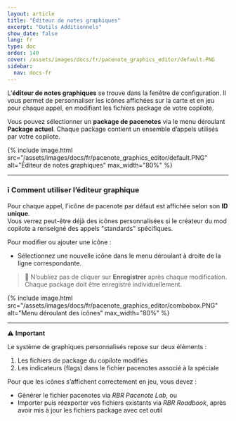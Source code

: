 ```yaml
---
layout: article
title: "Éditeur de notes graphiques"
excerpt: "Outils Additionnels"
show_date: false
lang: fr
type: doc
order: 140
cover: /assets/images/docs/fr/pacenote_graphics_editor/default.PNG
sidebar:
  nav: docs-fr
---
```


L’**éditeur de notes graphiques** se trouve dans la fenêtre de configuration. Il vous permet de personnaliser les icônes affichées sur la carte et en jeu pour chaque appel, en modifiant les fichiers package de votre copilote.

Vous pouvez sélectionner un **package de pacenotes** via le menu déroulant **Package actuel**. Chaque package contient un ensemble d’appels utilisés par votre copilote.


{% include image.html
   src="/assets/images/docs/fr/pacenote_graphics_editor/default.PNG"
   alt="Éditeur de notes graphiques"
   max_width="80%" %}

---

### ℹ️ Comment utiliser l’éditeur graphique

Pour chaque appel, l'icône de pacenote par défaut est affichée selon son **ID unique**.  
Vous verrez peut-être déjà des icônes personnalisées si le créateur du mod copilote a renseigné des appels "standards" spécifiques.

Pour modifier ou ajouter une icône :
- Sélectionnez une nouvelle icône dans le menu déroulant à droite de la ligne correspondante.

> 💾 N’oubliez pas de cliquer sur **Enregistrer** après chaque modification.  
> Chaque package doit être enregistré individuellement.

{% include image.html
   src="/assets/images/docs/fr/pacenote_graphics_editor/combobox.PNG"
   alt="Menu déroulant des icônes"
   max_width="80%" %}

---

⚠️ **Important**

Le système de graphiques personnalisés repose sur deux éléments :

1. Les fichiers de package du copilote modifiés  
2. Les indicateurs (flags) dans le fichier pacenotes associé à la spéciale

Pour que les icônes s’affichent correctement en jeu, vous devez :
- Générer le fichier pacenotes via *RBR Pacenote Lab*, ou  
- Importer puis réexporter vos fichiers existants via *RBR Roadbook*, après avoir mis à jour les fichiers package avec cet outil
